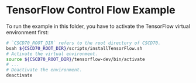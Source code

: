 # TensorFlow Control Flow Example

To run the example in this folder, you have to activate the TensorFlow
virtual environment first:

```bash
# `CSCD70_ROOT_DIR` refers to the root directory of CSCD70.
bsah ${CSCD70_ROOT_DIR}/scripts/installTensorFlow.sh
# Activate the virtual environment.
source ${CSCD70_ROOT_DIR}/tensorflow-dev/bin/activate
# ...
# Deactivate the environment.
deactivate
```
